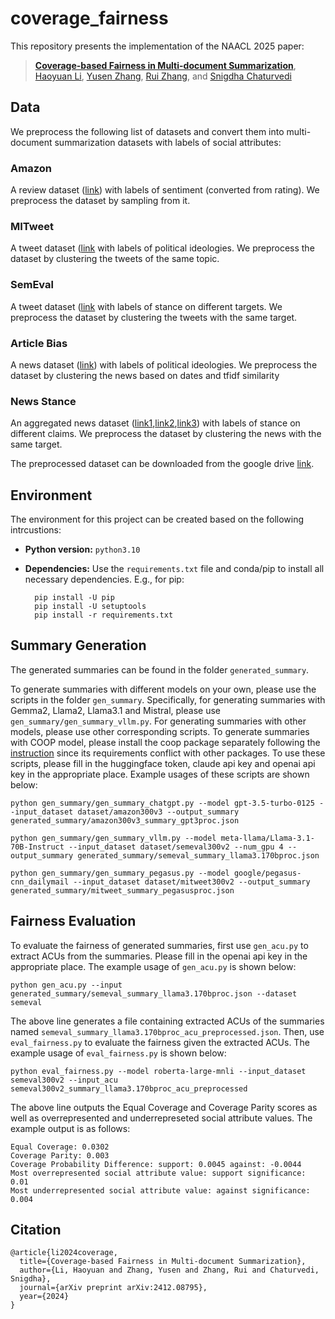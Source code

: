 # coverage_fairness
This repository presents the implementation of the NAACL 2025 paper:
> [**Coverage-based Fairness in Multi-document Summarization**](https://arxiv.org/pdf/2412.08795v2),<br/>
[Haoyuan Li](https://leehaoyuan.github.io/), [Yusen Zhang](https://yuszh.com/), [Rui Zhang](https://ryanzhumich.github.io/), and [Snigdha Chaturvedi](https://sites.google.com/site/snigdhac/)

## Data
We preprocess the following list of datasets and convert them into multi-document summarization datasets with labels of social attributes:
### Amazon
A review dataset ([link](https://nijianmo.github.io/amazon/index.html)) with labels of sentiment (converted from rating). We preprocess the dataset by sampling from it.

### MITweet 
A tweet dataset ([link](https://github.com/LST1836/MITweet) with labels of political ideologies. We preprocess the dataset by clustering the tweets of the same topic.

### SemEval
A tweet dataset ([link](https://huggingface.co/datasets/krishnagarg09/SemEval2016Task6) with labels of stance on different targets. We preprocess the dataset by clustering the tweets with the same target.

### Article Bias
A news dataset ([link](https://github.com/ramybaly/Article-Bias-Prediction)) with labels of political ideologies. We preprocess the dataset by clustering the news based on dates and tfidf similarity

### News Stance
An aggregated news dataset ([link1](https://aclanthology.org/N16-1138.pdf),[link2](http://www.fakenewschallenge.org/),[link3](https://aclanthology.org/K19-1046.pdf)) with labels of stance on different claims. We preprocess the dataset by clustering the news with the same target.

The preprocessed dataset can be downloaded from the google drive [link](https://drive.google.com/file/d/1m8xdLAi7kkMQMrGAXS8O0JYSyI7135Jq/view?usp=sharing).

## Environment
The environment for this project can be created based on the following intrcustions:

* __Python version:__ `python3.10`

* __Dependencies:__ Use the `requirements.txt` file and conda/pip to install all necessary dependencies. E.g., for pip:

		pip install -U pip
		pip install -U setuptools
		pip install -r requirements.txt 

## Summary Generation
The generated summaries can be found in the folder `generated_summary`.

To generate summaries with different models on your own, please use the scripts in the folder `gen_summary`. Specifically, for generating summaries with Gemma2, Llama2, Llama3.1 and Mistral, please use `gen_summary/gen_summary_vllm.py`. For generating summaries with other models, please use other corresponding scripts. To generate summaries with COOP model, please install the coop package separately following the [instruction](https://github.com/megagonlabs/coop) since its requirements conflict with other packages. To use these scripts, please fill in the huggingface token, claude api key and openai api key in the appropriate place. Example usages of these scripts are shown below:

    python gen_summary/gen_summary_chatgpt.py --model gpt-3.5-turbo-0125 --input_dataset dataset/amazon300v3 --output_summary generated_summary/amazon300v3_summary_gpt3proc.json
  
    python gen_summary/gen_summary_vllm.py --model meta-llama/Llama-3.1-70B-Instruct --input_dataset dataset/semeval300v2 --num_gpu 4 --output_summary generated_summary/semeval_summary_llama3.170bproc.json
  
    python gen_summary/gen_summary_pegasus.py --model google/pegasus-cnn_dailymail --input_dataset dataset/mitweet300v2 --output_summary generated_summary/mitweet_summary_pegasusproc.json


## Fairness Evaluation

To evaluate the fairness of generated summaries, first use `gen_acu.py` to extract ACUs from the summaries. Please fill in the openai api key in the appropriate place. The example usage of `gen_acu.py` is shown below:

	python gen_acu.py --input generated_summary/semeval_summary_llama3.170bproc.json --dataset semeval
The above line generates a file containing extracted ACUs of the summaries named `semeval_summary_llama3.170bproc_acu_preprocessed.json`. Then, use `eval_fairness.py` to evaluate the fairness given the extracted ACUs. The example usage of `eval_fairness.py` is shown below:
	
 	python eval_fairness.py --model roberta-large-mnli --input_dataset semeval300v2 --input_acu semeval300v2_summary_llama3.170bproc_acu_preprocessed
The above line outputs the Equal Coverage and Coverage Parity scores as well as overrepresented and underrepreseted social attribute values. The example output is as follows:

```
Equal Coverage: 0.0302
Coverage Parity: 0.003
Coverage Probability Difference: support: 0.0045 against: -0.0044
Most overrepresented social attribute value: support significance: 0.01
Most underrepresented social attribute value: against significance: 0.004
```

## Citation
```
@article{li2024coverage,
  title={Coverage-based Fairness in Multi-document Summarization},
  author={Li, Haoyuan and Zhang, Yusen and Zhang, Rui and Chaturvedi, Snigdha},
  journal={arXiv preprint arXiv:2412.08795},
  year={2024}
}
```
